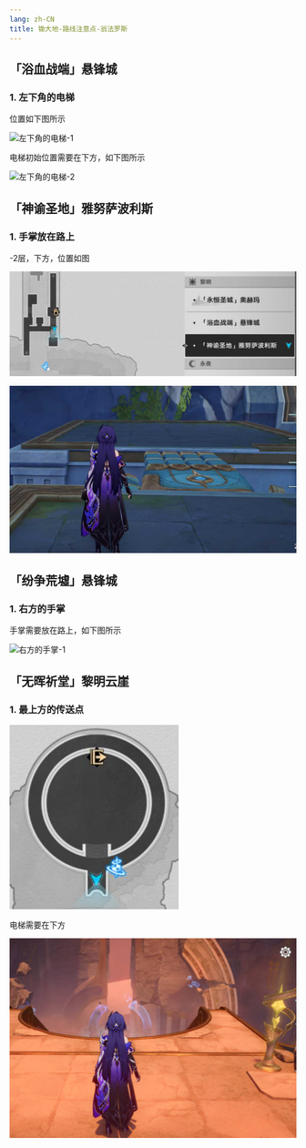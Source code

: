 ```yaml
---
lang: zh-CN
title: 锄大地-路线注意点-翁法罗斯
---
```


## 「浴血战端」悬锋城

### 1. 左下角的电梯

位置如下图所示

![左下角的电梯-1](./wfls/yxzdxfc_1_1.jpg)

电梯初始位置需要在下方，如下图所示

![左下角的电梯-2](./wfls/yxzdxfc_1_2.jpg)


## 「神谕圣地」雅努萨波利斯

### 1. 手掌放在路上

-2层，下方，位置如图

![左下角的电梯-1](./wfls/sysdynsbls_1_1.jpg)

![左下角的电梯-2](./wfls/sysdynsbls_1_2.jpg)


## 「纷争荒墟」悬锋城

### 1. 右方的手掌

手掌需要放在路上，如下图所示

![右方的手掌-1](./wfls/fzhxxfc_1_1.jpg)


## 「无晖祈堂」黎明云崖

### 1. 最上方的传送点

![最上方的传送点-1](./wfls/whqtlmyy_1_1.jpg)

电梯需要在下方

![电梯需要在下方-1](./wfls/whqtlmyy_1_2.jpg)